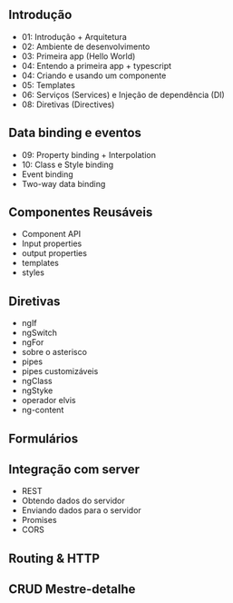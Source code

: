 ## Introdução
* 01: Introdução + Arquitetura
* 02: Ambiente de desenvolvimento
* 03: Primeira app (Hello World)
* 04: Entendo a primeira app + typescript
* 04: Criando e usando um componente
* 05: Templates
* 06: Serviços (Services) e Injeção de dependência (DI)
* 08: Diretivas (Directives)

## Data binding e eventos
* 09: Property binding + Interpolation
* 10: Class e Style binding
* Event binding
* Two-way data binding

## Componentes Reusáveis
* Component API
* Input properties
* output properties
* templates
* styles

## Diretivas
* ngIf
* ngSwitch
* ngFor
* sobre o asterisco
* pipes
* pipes customizáveis
* ngClass
* ngStyke
* operador elvis
* ng-content

## Formulários

## Integração com server
* REST
* Obtendo dados do servidor
* Enviando dados para o servidor
* Promises
* CORS

## Routing & HTTP

## CRUD Mestre-detalhe
